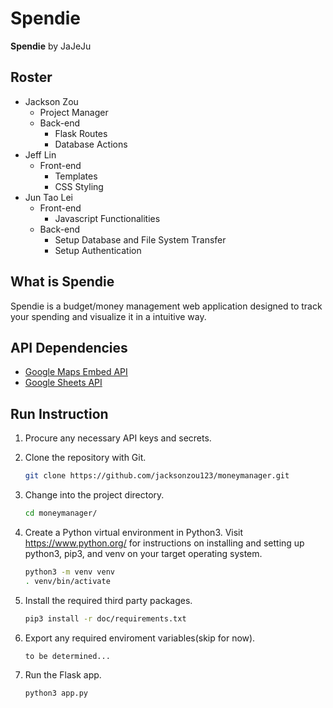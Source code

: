# Spendie

**Spendie** by JaJeJu

## Roster

* Jackson Zou
  * Project Manager
  * Back-end
    * Flask Routes
    * Database Actions
* Jeff Lin
  * Front-end
    * Templates
    * CSS Styling
* Jun Tao Lei
  * Front-end
    * Javascript Functionalities
  * Back-end
    * Setup Database and File System Transfer
    * Setup Authentication

## What is Spendie

Spendie is a budget/money management web application designed to track your spending and visualize it in a intuitive way.

## API Dependencies

* [Google Maps Embed API](./doc/api_googlemapsembed.pdf)
* [Google Sheets API](./doc/api_googlesheets.pdf)

## Run Instruction

1. Procure any necessary API keys and secrets.
2. Clone the repository with Git.

   ```bash
   git clone https://github.com/jacksonzou123/moneymanager.git
   ```

3. Change into the project directory.

   ```bash
   cd moneymanager/
   ```

4. Create a Python virtual environment in Python3. Visit <https://www.python.org/> for instructions on installing and setting up python3, pip3, and venv on your target operating system.

   ```bash
   python3 -m venv venv
   . venv/bin/activate
   ```

5. Install the required third party packages.

   ```bash
   pip3 install -r doc/requirements.txt
   ```

6. Export any required enviroment variables(skip for now).

   ```bash
   to be determined...
   ```

7. Run the Flask app.

   ```bash
   python3 app.py
   ```

